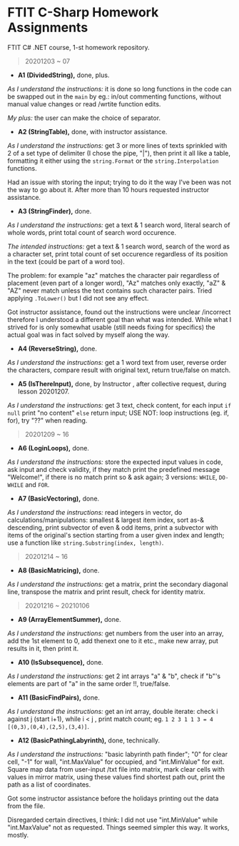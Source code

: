 # FTIT C-Sharp Homework Assignments
FTIT C# .NET course, 1-st homework repository.

> 20201203 ~ 07

* __A1 (DividedString),__ done, plus.

_As I understand the instructions:_ it is done so long functions in the code can be swapped out in the `main` by eg.: in/out commenting functions, without manual value changes or read /wrtite function edits.

_My plus:_ the user can make the choice of separator.

* __A2 (StringTable),__ done,  with instructor assistance.

_As I understand the instructions:_ get 3 or more lines of texts sprinkled with 2 of a set type of delimiter (I chose the pipe, "|"), then print it all like a table, formatting it either using the `string.Format` or the `string.Interpolation` functions.

Had an issue with storing the input; trying to do it the way I've been was not the way to go about it. After more than 10 hours requested instructor assistance.

* __A3 (StringFinder),__ done.

_As I understand the instructions:_ get a text & 1 search word, literal search of whole words, print total count of search word occurence.

_The intended instructions:_ get a text & 1 search word, search of the word as a character set, print total count of set occurence regardless of its position in the text (could be part of a word too).

The problem: for example "az" matches the character pair regardless of placement (even part of a longer word), "Az" matches only exactly, "aZ" & "AZ" never match unless the text contains such character pairs. Tried applying `.ToLower()` but I did not see any effect.

Got instructor assistance, found out the instructions were unclear /incorrect therefore I understood a different goal than what was intended. While what I strived for is only somewhat usable (still needs fixing for specifics) the actual goal was in fact solved by myself along the way.

* __A4 (ReverseString),__ done.

_As I understand the instructions:_ get a 1 word text from user, reverse order the characters, compare result with original text, return true/false on match.

* __A5 (IsThereInput),__ done,  by Instructor , after collective request, during lesson 20201207.

_As I understand the instructions:_ get 3 text, check content, for each input `if null` print "no content" `else` return input; USE NOT: loop instructions (eg. if, for), try "??" when reading.

> 20201209 ~ 16

* __A6 (LoginLoops),__ done.

_As I understand the instructions:_ store the expected input values in code, ask input and check validity, if they match print the predefined message "Welcome!", if there is no match print so & ask again; 3 versions: `WHILE`, `DO-WHILE` and `FOR`.

* __A7 (BasicVectoring),__ done.

_As I understand the instructions:_ read integers in vector, do calculations/manipulations: smallest & largest item index, sort as-& descending, print subvector of even & odd items, print a subvector with items of the original's section starting from a user given index and length; use a function like `string.Substring(index, length)`.

> 20201214 ~ 16

* __A8 (BasicMatricing),__ done.

_As I understand the instructions:_ get a matrix, print the secondary diagonal line, transpose the matrix and print result, check for identity matrix.

> 20201216 ~ 20210106

* __A9 (ArrayElementSummer),__ done.

_As I understand the instructions:_ get numbers from the user into an array, add the 1st element to 0, add thenext one to it etc., make new array, put results in it, then print it.

* __A10 (IsSubsequence),__ done.

_As I understand the instructions:_ get 2 int arrays "a" & "b", check if "b"'s elements are part of "a" in the same order !!, true/false.

* __A11 (BasicFindPairs),__ done.

_As I understand the instructions:_ get an int array, double iterate: check  i  against  j  (start i+1), while  i < j  , print match count; eg. `1 2 3 1 1 3 = 4 [(0,3),(0,4),(2,5),(3,4)]`.

* __A12 (BasicPathingLabyrinth),__ done, technically.

_As I understand the instructions:_ "basic labyrinth path finder"; "0" for clear cell, "-1" for wall, "int.MaxValue" for occupied, and "int.MinValue" for exit. Square map data from user-input /txt file into matrix, mark clear cells with values in mirror matrix, using these values find shortest path out, print the path as a list of coordinates.

Got some instructor assistance before the holidays printing out the data from the file.

Disregarded certain directives, I think: I did not use "int.MinValue" while "int.MaxValue" not as requested. Things seemed simpler this way. It works, mostly.
